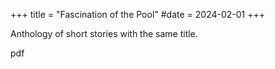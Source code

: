 +++
title = "Fascination of the Pool"
#date = 2024-02-01
+++

Anthology of short stories with the same title.

<!-- more -->

pdf
